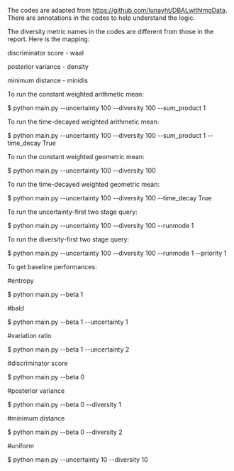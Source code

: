 The codes are adapted from https://github.com/lunayht/DBALwithImgData. There are annotations in the codes to help understand the logic.

The diversity metric names in the codes are different from those in the report. Here is the mapping:

discriminator score - waal

posterior variance - density

minimum distance - minidis

To run the constant weighted arithmetic mean:

$ python main.py --uncertainty 100 --diversity 100 --sum_product 1

To run the time-decayed weighted arithmetic mean:

$ python main.py --uncertainty 100 --diversity 100 --sum_product 1 --time_decay True

To run the constant weighted geometric mean:

$ python main.py --uncertainty 100 --diversity 100 

To run the time-decayed weighted geometric mean:

$ python main.py --uncertainty 100 --diversity 100 --time_decay True

To run the uncertainty-first two stage query:
    
$ python main.py --uncertainty 100 --diversity 100 --runmode 1

To run the diversity-first two stage query:
    
$ python main.py --uncertainty 100 --diversity 100 --runmode 1 --priority 1

To get baseline performances:

#entropy 

$ python main.py --beta 1

#bald

$ python main.py --beta 1 --uncertainty 1

#variation ratio

$ python main.py --beta 1 --uncertainty 2

#discriminator score

$ python main.py --beta 0

#posterior variance

$ python main.py --beta 0 --diversity 1

#minimum distance

$ python main.py --beta 0 --diversity 2

#uniform

$ python main.py --uncertainty 10 --diversity 10


